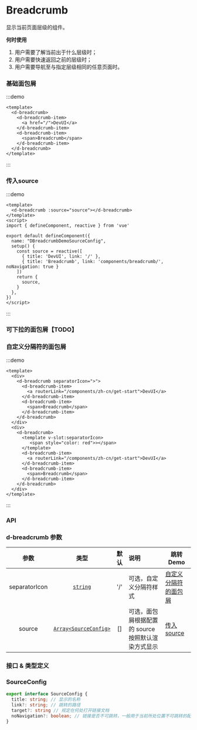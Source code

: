 # Breadcrumb

显示当前页面层级的组件。

**何时使用**

1. 用户需要了解当前出于什么层级时；
2. 用户需要快速返回之前的层级时；
3. 用户需要导航至与指定层级相同的任意页面时。

### 基础面包屑

:::demo
```vue
<template>
  <d-breadcrumb>
    <d-breadcrumb-item>
      <a href="/">DevUI</a>
    </d-breadcrumb-item>
    <d-breadcrumb-item>
      <span>Breadcrumb</span>
    </d-breadcrumb-item>
  </d-breadcrumb>
</template>
```
::: 

### 传入source

:::demo
```vue
<template>
  <d-breadcrumb :source="source"></d-breadcrumb>
</template>
<script>
import { defineComponent, reactive } from 'vue'

export default defineComponent({
  name: "DBreadcrumbDemoSourceConfig",
  setup() {
    const source = reactive([
      { title: 'DevUI', link: '/' },
      { title: 'Breadcrumb', link: 'components/breadcrumb/', noNavigation: true }
    ])  
    return {
      source,
    }
  },
})
</script>
```
:::

### 可下拉的面包屑【TODO】

<!-- :::demo
<template>
  <d-breadcrumb>
    <d-breadcrumb-item v-for='item in breadData' :showMenu='item.showMenu' :menuList='item.menuList' :isSearch='item.isSearch' @toggleEvent='toggleEvent'>
      <a :href='item.link'>{{ item.label }}</a>
    </d-breadcrumb-item>
  </d-breadcrumb>
</template>
<script>
import { defineComponent, reactive } from 'vue'

export default defineComponent({
  name: 'DBreadcrumbDemoMenu',
  setup() {
    const breadData = reactive([
      { label: 'DevUI', showMenu: false, link: '/' },
      {
        label: 'Breadcrumb', showMenu: true, isSearch: true,
        menuList: [
          { name: 'Anchor', link: '/components/anchor/demo' },
          { name: 'Button', link: '/components/button/demo' }
        ]
      }])  
    const toggleEvent = (event) => {
      console.log(event);
    }
    return {
      breadData,
    }
  },
})
</script>
```
::: -->

### 自定义分隔符的面包屑

:::demo
```vue
<template>
  <div>
    <d-breadcrumb separatorIcon=">">
      <d-breadcrumb-item>
        <a routerLink="/components/zh-cn/get-start">DevUI</a>
      </d-breadcrumb-item>
      <d-breadcrumb-item>
        <span>Breadcrumb</span>
      </d-breadcrumb-item>
    </d-breadcrumb>
  </div>
  <div>
    <d-breadcrumb>
      <template v-slot:separatorIcon>
         <span style="color: red">></span>
      </template>
      <d-breadcrumb-item>
        <a routerLink="/components/zh-cn/get-start">DevUI</a>
      </d-breadcrumb-item>
      <d-breadcrumb-item>
        <span>Breadcrumb</span>
      </d-breadcrumb-item>
    </d-breadcrumb>
  </div>
</template>
```
:::
### API

### d-breadcrumb 参数

|     参数      |                  类型                  |             默认              | 说明                                               | 跳转 Demo                 |
| :-----------: | :------------------------------------: | :---------------------------: | :------------------------------------------------- | ------------------------- |
| separatorIcon |               [`string`](#自定义分隔符的面包屑) | '/'                                                | 可选，自定义分隔符样式    | [自定义分隔符的面包屑](#自定义分隔符的面包屑)
|    source     | [`Array<SourceConfig>`](#SourceConfig) |              []               | 可选，面包屑根据配置的 source 按照默认渲染方式显示 | [传入source](#传入source) |

<!-- ### d-breadcrumb-item 参数

|   参数   |                类型                | 默认  |                          说明                           | 跳转 Demo                         | 全局配置项 |
| :------: | :--------------------------------: | :---: | :-----------------------------------------------------: | :-------------------------------- | ---------- |
| showMenu |             `boolean`              | false |        可选，是否需要显示下拉箭头及下拉列表内容         | [可下拉的面包屑](#可下拉的面包屑) |            |
| menuList | [`Array<MenuConfig>`](#menuconfig) |  --   |    可选，showMenu 为 true 时传入，下拉列表的显示内容    | [可下拉的面包屑](#可下拉的面包屑) |            |
| isSearch |             `boolean`              | false | 可选，showMenu 为 true 时传入，下拉列表是否需要搜索功能 | [可下拉的面包屑](#可下拉的面包屑) |            |
### d-breadcrumb-item 事件

|    事件     |          类型           |                          说明                           | 跳转 Demo                         |
| :---------: | :---------------------: | :-----------------------------------------------------: | --------------------------------- |
| toggleEvent | `EventEmitter<boolean>` | dropdown 菜单展开和收起的事件，返回值为当前菜单是否打开 | [可下拉的面包屑](#可下拉的面包屑) | -->
### 接口 & 类型定义

<!-- MenuConfig
```ts
export interface MenuConfig {
  name: string // 显示的名称
  link: string // 跳转的路径，可为绝对路径与相对路径，注意需要与路由的配置一致
  target?: string // 规定在何处打开链接文档
}
``` -->

### SourceConfig

```ts
export interface SourceConfig {
  title: string; // 显示的名称
  link?: string; // 跳转的路径
  target?: string // 规定在何处打开链接文档
  noNavigation?: boolean; // 链接是否不可跳转，一般用于当前所处位置不可跳转的配置
}
```